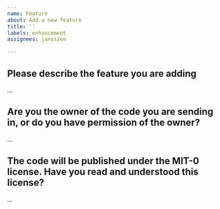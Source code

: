 ```yaml
---
name: Feature
about: Add a new feature
title: ''
labels: enhancement
assignees: janoszen

---
```


## Please describe the feature you are adding

...

## Are you the owner of the code you are sending in, or do you have permission of the owner?

...

## The code will be published under the MIT-0 license. Have you read and understood this license?

...
